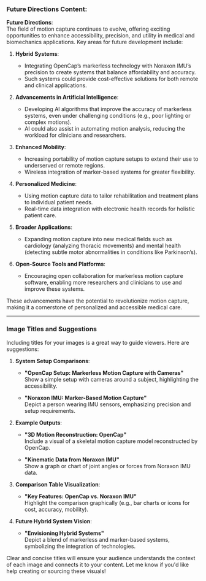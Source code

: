 ### **Future Directions** Content:  

**Future Directions**:  
The field of motion capture continues to evolve, offering exciting opportunities to enhance accessibility, precision, and utility in medical and biomechanics applications. Key areas for future development include:  

1. **Hybrid Systems**:  
   - Integrating OpenCap’s markerless technology with Noraxon IMU’s precision to create systems that balance affordability and accuracy.  
   - Such systems could provide cost-effective solutions for both remote and clinical applications.  

2. **Advancements in Artificial Intelligence**:  
   - Developing AI algorithms that improve the accuracy of markerless systems, even under challenging conditions (e.g., poor lighting or complex motions).  
   - AI could also assist in automating motion analysis, reducing the workload for clinicians and researchers.  

3. **Enhanced Mobility**:  
   - Increasing portability of motion capture setups to extend their use to underserved or remote regions.  
   - Wireless integration of marker-based systems for greater flexibility.  

4. **Personalized Medicine**:  
   - Using motion capture data to tailor rehabilitation and treatment plans to individual patient needs.  
   - Real-time data integration with electronic health records for holistic patient care.  

5. **Broader Applications**:  
   - Expanding motion capture into new medical fields such as cardiology (analyzing thoracic movements) and mental health (detecting subtle motor abnormalities in conditions like Parkinson’s).  

6. **Open-Source Tools and Platforms**:  
   - Encouraging open collaboration for markerless motion capture software, enabling more researchers and clinicians to use and improve these systems.  

These advancements have the potential to revolutionize motion capture, making it a cornerstone of personalized and accessible medical care.

---

### **Image Titles and Suggestions**  

Including titles for your images is a great way to guide viewers. Here are suggestions:  

1. **System Setup Comparisons**:  
   - **"OpenCap Setup: Markerless Motion Capture with Cameras"**  
     Show a simple setup with cameras around a subject, highlighting the accessibility.  

   - **"Noraxon IMU: Marker-Based Motion Capture"**  
     Depict a person wearing IMU sensors, emphasizing precision and setup requirements.  

2. **Example Outputs**:  
   - **"3D Motion Reconstruction: OpenCap"**  
     Include a visual of a skeletal motion capture model reconstructed by OpenCap.  

   - **"Kinematic Data from Noraxon IMU"**  
     Show a graph or chart of joint angles or forces from Noraxon IMU data.  

3. **Comparison Table Visualization**:  
   - **"Key Features: OpenCap vs. Noraxon IMU"**  
     Highlight the comparison graphically (e.g., bar charts or icons for cost, accuracy, mobility).  

4. **Future Hybrid System Vision**:  
   - **"Envisioning Hybrid Systems"**  
     Depict a blend of markerless and marker-based systems, symbolizing the integration of technologies.  

Clear and concise titles will ensure your audience understands the context of each image and connects it to your content. Let me know if you'd like help creating or sourcing these visuals!

